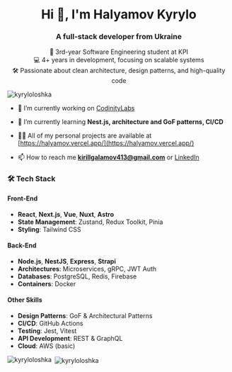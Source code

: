 <h1 align="center">Hi 👋, I'm Halyamov Kyrylo</h1>
<h3 align="center">A full-stack developer from Ukraine</h3>
<p align="center">
  🚀 3rd-year Software Engineering student at KPI<br/>
  💻 4+ years in development, focusing on scalable systems<br/>
  🛠 Passionate about clean architecture, design patterns, and high-quality code
</p>


<p align="left"> <img src="https://komarev.com/ghpvc/?username=kyryloloshka&label=Profile%20views&color=0e75b6&style=flat" alt="kyryloloshka" /> </p>

- 🔭 I’m currently working on [CodinityLabs](https://github.com/Kyryloloshka/CodinityLabs)

- 🌱 I’m currently learning **Nest.js, architecture and GoF patterns, CI/CD**

- 👨‍💻 All of my personal projects are available at [https://halyamov.vercel.app/](https://halyamov.vercel.app/)

- 📫 How to reach me **kirillgalamov413@gmail.com** or <a href="https://www.linkedin.com/in/kyrylo-haliamov-25b66b2b2/" target="_blank">
    LinkedIn
  </a>
  
### 🛠 Tech Stack

#### **Front-End**
- **React**, **Next.js**, **Vue**, **Nuxt**, **Astro**
- **State Management**: Zustand, Redux Toolkit, Pinia
- **Styling**: Tailwind CSS

#### **Back-End**
- **Node.js**, **NestJS**, **Express**, **Strapi**
- **Architectures**: Microservices, gRPC, JWT Auth
- **Databases**: PostgreSQL, Redis, Firebase
- **Containers**: Docker

#### **Other Skills**
- **Design Patterns**: GoF & Architectural Patterns
- **CI/CD**: GitHub Actions
- **Testing**: Jest, Vitest
- **API Development**: REST & GraphQL
- **Cloud**: AWS (basic)

<p><img align="left" src="https://github-readme-stats.vercel.app/api/top-langs?username=kyryloloshka&show_icons=true&locale=en&layout=compact" alt="kyryloloshka" /></p>

<p>&nbsp;<img align="center" src="https://github-readme-stats.vercel.app/api?username=kyryloloshka&show_icons=true&locale=en" alt="kyryloloshka" /></p>


